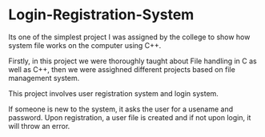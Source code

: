 # Login-Registration-System



Its one of the simplest project I was assigned by the college to show how system file works on the computer using C++.

Firstly, in this project we were thoroughly taught about File handling in C as well as C++, then we were assighned different projects based on file management system. 


This project involves user registration system and login system.

If someone is new to the system, it asks the user for a usename and password.
Upon registration, a user file is created and if not 
upon login, it will throw an error.
